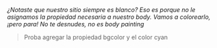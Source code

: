 
_¿Notaste que nuestro sitio siempre es blanco? Eso es porque no le asignamos la propiedad necesaria a nuestro body. Vamos a colorearlo, ¡pero para! No te desnudes, no es body painting_

>Proba agregar la propiedad bgcolor y el color cyan